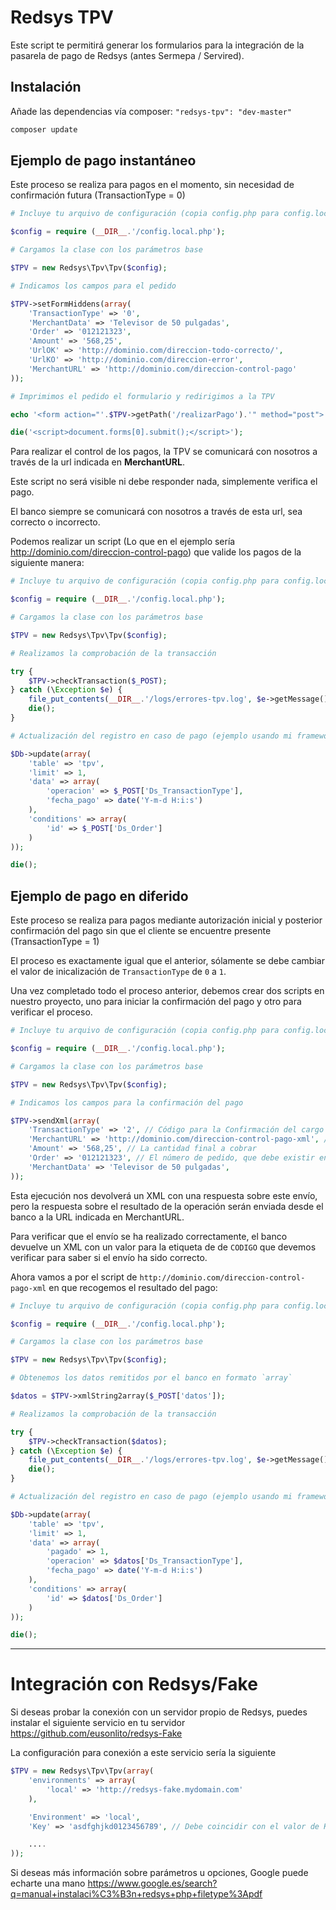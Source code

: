 Redsys TPV
=====

Este script te permitirá generar los formularios para la integración de la pasarela de pago de Redsys (antes Sermepa / Servired).

## Instalación

Añade las dependencias vía composer: `"redsys-tpv": "dev-master"`

```bash
composer update
```

## Ejemplo de pago instantáneo

Este proceso se realiza para pagos en el momento, sin necesidad de confirmación futura (TransactionType = 0)

```php
# Incluye tu arquivo de configuración (copia config.php para config.local.php)

$config = require (__DIR__.'/config.local.php');

# Cargamos la clase con los parámetros base

$TPV = new Redsys\Tpv\Tpv($config);

# Indicamos los campos para el pedido

$TPV->setFormHiddens(array(
    'TransactionType' => '0',
    'MerchantData' => 'Televisor de 50 pulgadas',
    'Order' => '012121323',
    'Amount' => '568,25',
    'UrlOK' => 'http://dominio.com/direccion-todo-correcto/',
    'UrlKO' => 'http://dominio.com/direccion-error',
    'MerchantURL' => 'http://dominio.com/direccion-control-pago'
));

# Imprimimos el pedido el formulario y redirigimos a la TPV

echo '<form action="'.$TPV->getPath('/realizarPago').'" method="post">'.$TPV->getFormHiddens().'</form>';

die('<script>document.forms[0].submit();</script>');
```

Para realizar el control de los pagos, la TPV se comunicará con nosotros a través de la url indicada en **MerchantURL**.

Este script no será visible ni debe responder nada, simplemente verifica el pago.

El banco siempre se comunicará con nosotros a través de esta url, sea correcto o incorrecto.

Podemos realizar un script (Lo que en el ejemplo sería http://dominio.com/direccion-control-pago) que valide los pagos de la siguiente manera:

```php
# Incluye tu arquivo de configuración (copia config.php para config.local.php)

$config = require (__DIR__.'/config.local.php');

# Cargamos la clase con los parámetros base

$TPV = new Redsys\Tpv\Tpv($config);

# Realizamos la comprobación de la transacción

try {
    $TPV->checkTransaction($_POST);
} catch (\Exception $e) {
    file_put_contents(__DIR__.'/logs/errores-tpv.log', $e->getMessage(), FILE_APPEND);
    die();
}

# Actualización del registro en caso de pago (ejemplo usando mi framework)

$Db->update(array(
    'table' => 'tpv',
    'limit' => 1,
    'data' => array(
        'operacion' => $_POST['Ds_TransactionType'],
        'fecha_pago' => date('Y-m-d H:i:s')
    ),
    'conditions' => array(
        'id' => $_POST['Ds_Order']
    )
));

die();
```

## Ejemplo de pago en diferido

Este proceso se realiza para pagos mediante autorización inicial y posterior confirmación del pago sin que el cliente se encuentre presente (TransactionType = 1)

El proceso es exactamente igual que el anterior, sólamente se debe cambiar el valor de inicalización de `TransactionType` de `0` a `1`.

Una vez completado todo el proceso anterior, debemos crear dos scripts en nuestro proyecto, uno para iniciar la confirmación del pago y otro para verificar el proceso.

```php
# Incluye tu arquivo de configuración (copia config.php para config.local.php)

$config = require (__DIR__.'/config.local.php');

# Cargamos la clase con los parámetros base

$TPV = new Redsys\Tpv\Tpv($config);

# Indicamos los campos para la confirmación del pago

$TPV->sendXml(array(
    'TransactionType' => '2', // Código para la Confirmación del cargo
    'MerchantURL' => 'http://dominio.com/direccion-control-pago-xml', // A esta URL enviará el banco la confirmación del cobro
    'Amount' => '568,25', // La cantidad final a cobrar
    'Order' => '012121323', // El número de pedido, que debe existir en el sistema bancario a través de una autorización previa
    'MerchantData' => 'Televisor de 50 pulgadas',
));
```

Esta ejecución nos devolverá un XML con una respuesta sobre este envío, pero la respuesta sobre el resultado de la operación serán enviada desde el banco a la URL indicada en MerchantURL.

Para verificar que el envío se ha realizado correctamente, el banco devuelve un XML con un valor para la etiqueta de  de `CODIGO` que devemos verificar para saber si el envío ha sido correcto.

Ahora vamos a por el script de `http://dominio.com/direccion-control-pago-xml` en que recogemos el resultado del pago:

```php
# Incluye tu arquivo de configuración (copia config.php para config.local.php)

$config = require (__DIR__.'/config.local.php');

# Cargamos la clase con los parámetros base

$TPV = new Redsys\Tpv\Tpv($config);

# Obtenemos los datos remitidos por el banco en formato `array`

$datos = $TPV->xmlString2array($_POST['datos']);

# Realizamos la comprobación de la transacción

try {
    $TPV->checkTransaction($datos);
} catch (\Exception $e) {
    file_put_contents(__DIR__.'/logs/errores-tpv.log', $e->getMessage(), FILE_APPEND);
    die();
}

# Actualización del registro en caso de pago (ejemplo usando mi framework)

$Db->update(array(
    'table' => 'tpv',
    'limit' => 1,
    'data' => array(
        'pagado' => 1,
        'operacion' => $datos['Ds_TransactionType'],
        'fecha_pago' => date('Y-m-d H:i:s')
    ),
    'conditions' => array(
        'id' => $datos['Ds_Order']
    )
));

die();
```

--------

# Integración con Redsys/Fake

Si deseas probar la conexión con un servidor propio de Redsys, puedes instalar el siguiente servicio en tu servidor https://github.com/eusonlito/redsys-Fake

La configuración para conexión a este servicio sería la siguiente

```php
$TPV = new Redsys\Tpv\Tpv(array(
    'environments' => array(
        'local' => 'http://redsys-fake.mydomain.com'
    ),

    'Environment' => 'local',
    'Key' => 'asdfghjkd0123456789', // Debe coincidir con el valor de Key del entorno de pruebas

    ....
));
```

Si deseas más información sobre parámetros u opciones, Google puede echarte una mano https://www.google.es/search?q=manual+instalaci%C3%B3n+redsys+php+filetype%3Apdf
